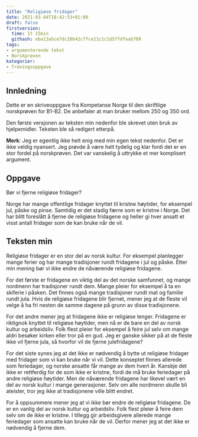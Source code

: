 ```yaml
---
title: "Religiøse fridager"
date: 2021-03-04T18:42:53+01:00
draft: false
firstversion:
  time: 1t 15min
  githash: eba13abce7dc10b42cffce21c1c1d57fdfeab789
tags:
- argumenterende tekst
- Norskprøven
kategorier:
- Treningsoppgave
---
```


## Innledning
Dette er en skriveoppgave fra Kompetanse Norge til den skriftlige norskprøven for B1-B2. De anbefaler at man bruker mellom 250 og 350 ord.

Den første versjonen av teksten min nedenfor ble skrevet uten bruk av hjelpemidler. Teksten ble så redigert etterpå.

**Merk**: Jeg er egentlig ikke helt enig med min egen tekst nedenfor. Det er ikke veldig nyansert. Jeg prøvde å være helt tydelig og klar fordi det er en stor fordel på norskprøven. Det var vanskelig å uttrykke et mer komplisert argument.

<!--more-->
## Oppgave
Bør vi fjerne religiøse fridager?

Norge har mange offentlige fridager knyttet til kristne høytider, for eksempel jul, påske og pinse. Samtidig er det stadig færre som er kristne i Norge. Det har blitt foreslått å fjerne de religiøse fridagene og heller gi hver ansatt et visst antall fridager som de kan bruke når de vil.

## Teksten min
Religiøse fridager er en stor del av norsk kultur. For eksempel planlegger mange ferier og har mange tradisjoner rundt fridagene i jul og påske. Etter min mening bør vi ikke endre de nåværende religiøse fridagene.

For det første er fridagene en viktig del av det norske samfunnet, og mange nordmenn har tradisjoner rundt dem. Mange pleier for eksempel å ta en skiferie i påsken. Det finnes også mange tradisjoner rundt mat og familie rundt jula. Hvis de religiøse fridagene blir fjernet, mener jeg at de fleste vil velge å ha fri nesten de samme dagene på grunn av disse tradisjonene.

For det andre mener jeg at fridagene ikke er religiøse lenger. Fridagene er riktignok knyttet til religiøse høytider, men nå er de bare en del av norsk kultur og arbeidsliv. Folk flest pleier for eksempel å feire jul selv om mange aldri besøker kirken eller tror på en gud. Jeg er ganske sikker på at de fleste ikke vil fjerne jula, så hvorfor vil de fjerne julefridagene?

For det siste synes jeg at det ikke er nødvendig å bytte ut religiøse fridager med fridager som vi kan bruke når vi vil. Dette konseptet finnes allerede som feriedager, og norske ansatte får mange av dem hvert år. Kanskje det ikke er rettferdig for de som ikke er kristne, fordi de må bruke feriedager på andre religiøse høytider. Men de nåværende fridagene har likevel vært en del av norsk kultur i mange generasjoner. Selv om alle nordmenn skulle bli ateister, tror jeg ikke at tradisjonene ville blitt endret.

For å oppsummere mener jeg at vi ikke bør endre de religiøse fridagene. De er en vanlig del av norsk kultur og arbeidsliv. Folk flest pleier å feire dem selv om de ikke er kristne. I tillegg gir arbeidsgivere allerede mange feriedager som ansatte kan bruke når de vil. Derfor mener jeg at det ikke er nødvendig å fjerne dem.
